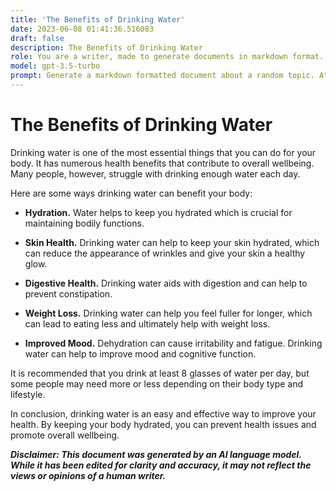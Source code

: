 ```yaml
---
title: 'The Benefits of Drinking Water'
date: 2023-06-08 01:41:36.516083
draft: false
description: The Benefits of Drinking Water
role: You are a writer, made to generate documents in markdown format. It is very important that all of the documents you generate are in valid markdown format.
model: gpt-3.5-turbo
prompt: Generate a markdown formatted document about a random topic. At the bottom, include a disclaimer explaining that the document was generated by you. The first line of the document should be the title. Make sure that the entire document is in proper markdown format, using a mix of various tags to make the document visually appealing.
---
```


# The Benefits of Drinking Water

Drinking water is one of the most essential things that you can do for your body. It has numerous health benefits that contribute to overall wellbeing. Many people, however, struggle with drinking enough water each day.

Here are some ways drinking water can benefit your body:

- **Hydration.** Water helps to keep you hydrated which is crucial for maintaining bodily functions.

- **Skin Health.** Drinking water can help to keep your skin hydrated, which can reduce the appearance of wrinkles and give your skin a healthy glow.

- **Digestive Health.** Drinking water aids with digestion and can help to prevent constipation.

- **Weight Loss.** Drinking water can help you feel fuller for longer, which can lead to eating less and ultimately help with weight loss.

- **Improved Mood.** Dehydration can cause irritability and fatigue. Drinking water can help to improve mood and cognitive function.

It is recommended that you drink at least 8 glasses of water per day, but some people may need more or less depending on their body type and lifestyle.

In conclusion, drinking water is an easy and effective way to improve your health. By keeping your body hydrated, you can prevent health issues and promote overall wellbeing.

***Disclaimer: This document was generated by an AI language model. While it has been edited for clarity and accuracy, it may not reflect the views or opinions of a human writer.***